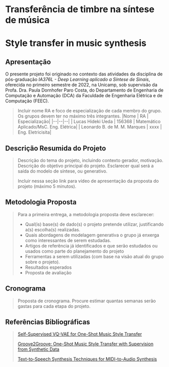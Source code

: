 # Transferência de timbre na síntese de música
# Style transfer in music synthesis

## Apresentação

O presente projeto foi originado no contexto das atividades da disciplina de pós-graduação *IA376L - Deep Learning aplicado a Síntese de Sinais*, 
oferecida no primeiro semestre de 2022, na Unicamp, sob supervisão da Profa. Dra. Paula Dornhofer Paro Costa, do Departamento de Engenharia de Computação e Automação (DCA) da Faculdade de Engenharia Elétrica e de Computação (FEEC).

> Incluir nome RA e foco de especialização de cada membro do grupo. Os grupos devem ter no máximo três integrantes.
> |Nome  | RA | Especialização|
> |--|--|--|
> | Lucas Hideki Ueda  | 156368  | Matemático Aplicado/MsC. Eng. Elétrica|
> | Leonardo B. de M. M. Marques  | xxxx  | Eng. Eletricisita|


## Descrição Resumida do Projeto
> Descrição do tema do projeto, incluindo contexto gerador, motivação.
> Descrição do objetivo principal do projeto.
> Esclarecer qual será a saída do modelo de síntese, ou generativo.
> 
> Incluir nessa seção link para vídeo de apresentação da proposta do projeto (máximo 5 minutos).

## Metodologia Proposta
> Para a primeira entrega, a metodologia proposta deve esclarecer:
> * Qual(is) base(s) de dado(s) o projeto pretende utilizar, justificando a(s) escolha(s) realizadas.
> * Quais abordagens de modelagem generativa o grupo já enxerga como interessantes de serem estudadas.
> * Artigos de referência já identificados e que serão estudados ou usados como parte do planejamento do projeto
> * Ferramentas a serem utilizadas (com base na visão atual do grupo sobre o projeto).
> * Resultados esperados
> * Proposta de avaliação

## Cronograma
> Proposta de cronograma. Procure estimar quantas semanas serão gastas para cada etapa do projeto.

## Referências Bibliográficas
> [Self-Supervised VQ-VAE for One-Shot Music Style Transfer](https://arxiv.org/abs/2102.05749)
> 
> [Groove2Groove: One-Shot Music Style Transfer with Supervision from Synthetic Data](https://hal.archives-ouvertes.fr/hal-02923548/document)
> 
> [Text-to-Speech Synthesis Techniques for MIDI-to-Audio Synthesis](https://arxiv.org/pdf/2104.12292.pdf)
